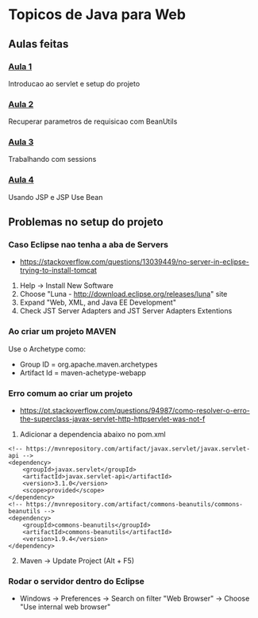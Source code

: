 # Topicos de Java para Web

## Aulas feitas

### [Aula 1](/src/main/java/aula1)

Introducao ao servlet e setup do projeto

### [Aula 2](/src/main/java/aula2)

Recuperar parametros de requisicao com BeanUtils

### [Aula 3](/src/main/java/aula3)

Trabalhando com sessions

### [Aula 4](/src/main/java/aula4)

Usando JSP e JSP Use Bean

## Problemas no setup do projeto

### Caso Eclipse nao tenha a aba de Servers
- https://stackoverflow.com/questions/13039449/no-server-in-eclipse-trying-to-install-tomcat
1. Help -> Install New Software
2. Choose "Luna - http://download.eclipse.org/releases/luna" site
3. Expand "Web, XML, and Java EE Development"
4. Check JST Server Adapters and JST Server Adapters Extentions

### Ao criar um projeto MAVEN
Use o Archetype como: 
- Group ID = org.apache.maven.archetypes
- Artifact Id = maven-achetype-webapp

### Erro comum ao criar um projeto
- https://pt.stackoverflow.com/questions/94987/como-resolver-o-erro-the-superclass-javax-servlet-http-httpservlet-was-not-f
1. Adicionar a dependencia abaixo no pom.xml
``` maven
<!-- https://mvnrepository.com/artifact/javax.servlet/javax.servlet-api -->
<dependency>
    <groupId>javax.servlet</groupId>
    <artifactId>javax.servlet-api</artifactId>
    <version>3.1.0</version>
    <scope>provided</scope>
</dependency>
<!-- https://mvnrepository.com/artifact/commons-beanutils/commons-beanutils -->
<dependency>
    <groupId>commons-beanutils</groupId>
    <artifactId>commons-beanutils</artifactId>
    <version>1.9.4</version>
</dependency>
```
2. Maven -> Update Project (Alt + F5)

### Rodar o servidor dentro do Eclipse
- Windows -> Preferences -> Search on filter "Web Browser" -> Choose "Use internal web browser"
